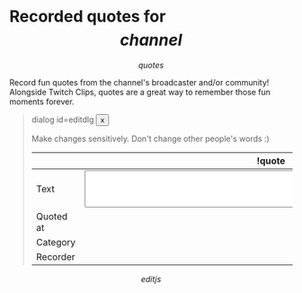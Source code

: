 # Recorded quotes for $$channel$$

$$quotes$$

Record fun quotes from the channel's broadcaster and/or community! Alongside
Twitch Clips, quotes are a great way to remember those fun moments forever.

> dialog id=editdlg
> <button type=button class=dialog_cancel>x</button>
>
> Make changes sensitively. Don't change other people's words :)
>
> &nbsp;    | !quote <span id=idx></span>
> ----------|-----------
> Text      | <textarea id=text rows=4 cols=80></textarea>
> Quoted at | <span id=timestamp></span>
> Category  | <span id=category></span>
> Recorder  | <span id=recorder></span>

$$editjs$$
